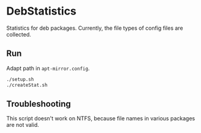 # DebStatistics
Statistics for deb packages. Currently, the file types of config files are collected.

## Run
Adapt path in `apt-mirror.config`.

```sh
./setup.sh
./createStat.sh
```

## Troubleshooting
This script doesn't work on NTFS, because file names in various packages are not valid.
